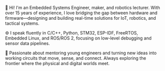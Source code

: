 👋 Hi! I'm an Embedded Systems Engineer, maker, and robotics lecturer. With over 15 years of experience, I love bridging the gap between hardware and firmware—designing and building real-time solutions for IoT, robotics, and tactical systems.

⚙️ I speak fluently in C/C++, Python, STM32, ESP-IDF, FreeRTOS, Embedded Linux, and ROS/ROS 2, focusing on low-level debugging and sensor data pipelines.

🧠 Passionate about mentoring young engineers and turning new ideas into working circuits that move, sense, and connect. Always exploring the frontier where the physical and digital worlds meet.
